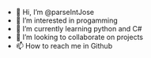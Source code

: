 - 👋 Hi, I’m @parseIntJose
- 👀 I’m interested in progamming
- 🌱 I’m currently learning python and C#
- 💞️ I’m looking to collaborate on projects
- 📫 How to reach me in Github 

<!---
parseIntJose/parseIntJose is a ✨ special ✨ repository because its `README.md` (this file) appears on your GitHub profile.
You can click the Preview link to take a look at your changes.
--->
